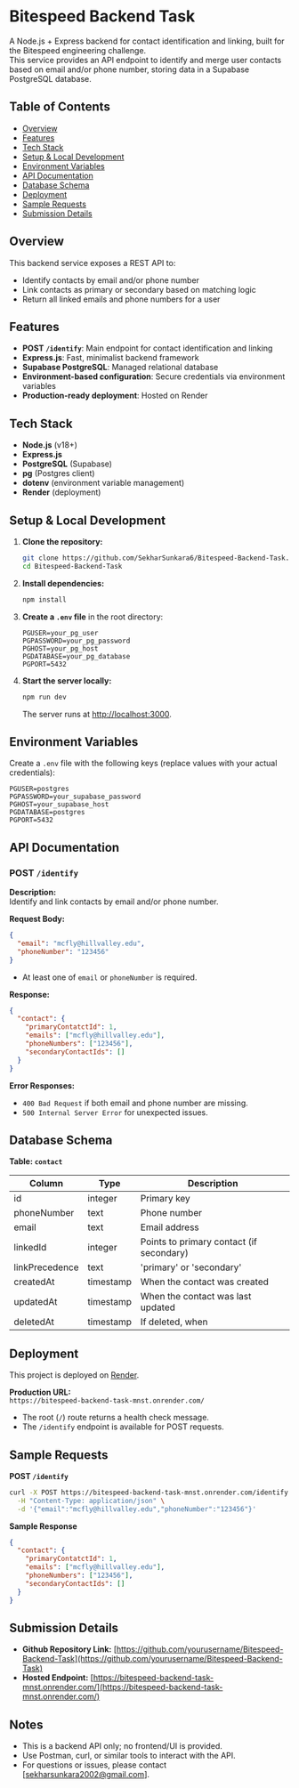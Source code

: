 # Bitespeed Backend Task

A Node.js + Express backend for contact identification and linking, built for the Bitespeed engineering challenge.  
This service provides an API endpoint to identify and merge user contacts based on email and/or phone number, storing data in a Supabase PostgreSQL database.

## Table of Contents

- [Overview](#overview)
- [Features](#features)
- [Tech Stack](#tech-stack)
- [Setup & Local Development](#setup--local-development)
- [Environment Variables](#environment-variables)
- [API Documentation](#api-documentation)
- [Database Schema](#database-schema)
- [Deployment](#deployment)
- [Sample Requests](#sample-requests)
- [Submission Details](#submission-details)

## Overview

This backend service exposes a REST API to:
- Identify contacts by email and/or phone number
- Link contacts as primary or secondary based on matching logic
- Return all linked emails and phone numbers for a user

## Features

- **POST `/identify`**: Main endpoint for contact identification and linking
- **Express.js**: Fast, minimalist backend framework
- **Supabase PostgreSQL**: Managed relational database
- **Environment-based configuration**: Secure credentials via environment variables
- **Production-ready deployment**: Hosted on Render

## Tech Stack

- **Node.js** (v18+)
- **Express.js**
- **PostgreSQL** (Supabase)
- **pg** (Postgres client)
- **dotenv** (environment variable management)
- **Render** (deployment)

## Setup & Local Development

1. **Clone the repository:**
   ```bash
   git clone https://github.com/SekharSunkara6/Bitespeed-Backend-Task.git
   cd Bitespeed-Backend-Task
   ```

2. **Install dependencies:**
   ```bash
   npm install
   ```

3. **Create a `.env` file** in the root directory:
   ```
   PGUSER=your_pg_user
   PGPASSWORD=your_pg_password
   PGHOST=your_pg_host
   PGDATABASE=your_pg_database
   PGPORT=5432
   ```

4. **Start the server locally:**
   ```bash
   npm run dev
   ```
   The server runs at [http://localhost:3000](http://localhost:3000).

## Environment Variables

Create a `.env` file with the following keys (replace values with your actual credentials):

```env
PGUSER=postgres
PGPASSWORD=your_supabase_password
PGHOST=your_supabase_host
PGDATABASE=postgres
PGPORT=5432
```

## API Documentation

### **POST `/identify`**

**Description:**  
Identify and link contacts by email and/or phone number.

**Request Body:**
```json
{
  "email": "mcfly@hillvalley.edu",
  "phoneNumber": "123456"
}
```
- At least one of `email` or `phoneNumber` is required.

**Response:**
```json
{
  "contact": {
    "primaryContatctId": 1,
    "emails": ["mcfly@hillvalley.edu"],
    "phoneNumbers": ["123456"],
    "secondaryContactIds": []
  }
}
```

**Error Responses:**
- `400 Bad Request` if both email and phone number are missing.
- `500 Internal Server Error` for unexpected issues.

## Database Schema

**Table: `contact`**

| Column         | Type      | Description                                  |
|----------------|-----------|----------------------------------------------|
| id             | integer   | Primary key                                  |
| phoneNumber    | text      | Phone number                                 |
| email          | text      | Email address                                |
| linkedId       | integer   | Points to primary contact (if secondary)     |
| linkPrecedence | text      | 'primary' or 'secondary'                     |
| createdAt      | timestamp | When the contact was created                 |
| updatedAt      | timestamp | When the contact was last updated            |
| deletedAt      | timestamp | If deleted, when                             |

## Deployment

This project is deployed on [Render](https://render.com/).

**Production URL:**  
`https://bitespeed-backend-task-mnst.onrender.com/`

- The root (`/`) route returns a health check message.
- The `/identify` endpoint is available for POST requests.

## Sample Requests

**POST `/identify`**

```bash
curl -X POST https://bitespeed-backend-task-mnst.onrender.com/identify \
  -H "Content-Type: application/json" \
  -d '{"email":"mcfly@hillvalley.edu","phoneNumber":"123456"}'
```

**Sample Response**
```json
{
  "contact": {
    "primaryContatctId": 1,
    "emails": ["mcfly@hillvalley.edu"],
    "phoneNumbers": ["123456"],
    "secondaryContactIds": []
  }
}
```

## Submission Details

- **Github Repository Link:** [https://github.com/yourusername/Bitespeed-Backend-Task](https://github.com/yourusername/Bitespeed-Backend-Task)
- **Hosted Endpoint:** [https://bitespeed-backend-task-mnst.onrender.com/](https://bitespeed-backend-task-mnst.onrender.com/)

## Notes

- This is a backend API only; no frontend/UI is provided.
- Use Postman, curl, or similar tools to interact with the API.
- For questions or issues, please contact [sekharsunkara2002@gmail.com].
